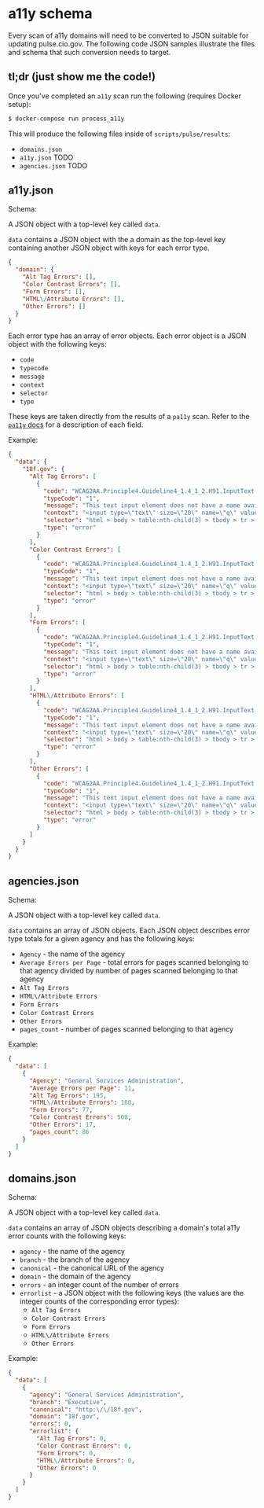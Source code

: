 # a11y schema

Every scan of a11y domains will need to be converted to JSON suitable for updating pulse.cio.gov. The following code JSON samples illustrate the files and schema that such conversion needs to target.

## tl;dr (just show me the code!)

Once you've completed an `a11y` scan run the following (requires Docker setup):

```sh
$ docker-compose run process_a11y
```

This will produce the following files inside of `scripts/pulse/results`:

- `domains.json`
- `a11y.json` TODO
- `agencies.json` TODO

## a11y.json

Schema:

A JSON object with a top-level key called `data`.

`data` contains a JSON object with the a domain as the top-level key containing another JSON object with keys for each error type.

```json
{
  "domain": {
    "Alt Tag Errors": [],
    "Color Contrast Errors": [],
    "Form Errors": [],
    "HTML\/Attribute Errors": [],
    "Other Errors": []
  }
}
```

Each error type has an array of error objects. Each error object is a JSON object with the following keys:

- `code`
- `typecode`
- `message`
- `context`
- `selector`
- `type`

These keys are taken directly from the results of a `pa11y` scan. Refer to the [`pa11y` docs](https://github.com/pa11y/pa11y) for a description of each field.

Example:

```json
{
  "data": {
    "18f.gov": {
      "Alt Tag Errors": [
        {
          "code": "WCAG2AA.Principle4.Guideline4_1.4_1_2.H91.InputText.Name",
          "typeCode": "1",
          "message": "This text input element does not have a name available to an accessibility API. Valid names are: label element, title attribute.",
          "context": "<input type=\"text\" size=\"20\" name=\"q\" value=\"\">",
          "selector": "html > body > table:nth-child(3) > tbody > tr > td > table > tbody > tr > td:nth-child(2) > input:nth-child(1)",
          "type": "error"
        }
      ],
      "Color Contrast Errors": [
        {
          "code": "WCAG2AA.Principle4.Guideline4_1.4_1_2.H91.InputText.Name",
          "typeCode": "1",
          "message": "This text input element does not have a name available to an accessibility API. Valid names are: label element, title attribute.",
          "context": "<input type=\"text\" size=\"20\" name=\"q\" value=\"\">",
          "selector": "html > body > table:nth-child(3) > tbody > tr > td > table > tbody > tr > td:nth-child(2) > input:nth-child(1)",
          "type": "error"
        }
      ],
      "Form Errors": [
        {
          "code": "WCAG2AA.Principle4.Guideline4_1.4_1_2.H91.InputText.Name",
          "typeCode": "1",
          "message": "This text input element does not have a name available to an accessibility API. Valid names are: label element, title attribute.",
          "context": "<input type=\"text\" size=\"20\" name=\"q\" value=\"\">",
          "selector": "html > body > table:nth-child(3) > tbody > tr > td > table > tbody > tr > td:nth-child(2) > input:nth-child(1)",
          "type": "error"
        }
      ],
      "HTML\/Attribute Errors": [
        {
          "code": "WCAG2AA.Principle4.Guideline4_1.4_1_2.H91.InputText.Name",
          "typeCode": "1",
          "message": "This text input element does not have a name available to an accessibility API. Valid names are: label element, title attribute.",
          "context": "<input type=\"text\" size=\"20\" name=\"q\" value=\"\">",
          "selector": "html > body > table:nth-child(3) > tbody > tr > td > table > tbody > tr > td:nth-child(2) > input:nth-child(1)",
          "type": "error"
        }
      ],
      "Other Errors": [
        {
          "code": "WCAG2AA.Principle4.Guideline4_1.4_1_2.H91.InputText.Name",
          "typeCode": "1",
          "message": "This text input element does not have a name available to an accessibility API. Valid names are: label element, title attribute.",
          "context": "<input type=\"text\" size=\"20\" name=\"q\" value=\"\">",
          "selector": "html > body > table:nth-child(3) > tbody > tr > td > table > tbody > tr > td:nth-child(2) > input:nth-child(1)",
          "type": "error"
        }
      ]
    }
  }
}      
```

## agencies.json

Schema:

A JSON object with a top-level key called `data`.

`data` contains an array of JSON objects. Each JSON object describes error type totals for a given agency and has the following keys:

- `Agency` - the name of the agency
- `Average Errors per Page` - total errors for pages scanned belonging to that agency divided by number of pages scanned belonging to that agency
- `Alt Tag Errors`
- `HTML\/Attribute Errors`
- `Form Errors`
- `Color Contrast Errors`
- `Other Errors`
- `pages_count` - number of pages scanned belonging to that agency

Example:

```json
{
  "data": [
    {
      "Agency": "General Services Administration",
      "Average Errors per Page": 11,
      "Alt Tag Errors": 195,
      "HTML\/Attribute Errors": 180,
      "Form Errors": 77,
      "Color Contrast Errors": 508,
      "Other Errors": 17,
      "pages_count": 86
    }
  ]
}
```

## domains.json

Schema:

A JSON object with a top-level key called `data`.

`data` contains an array of JSON objects describing a domain's total a11y error counts with the following keys:

- `agency` - the name of the agency
- `branch` - the branch of the agency
- `canonical` -  the canonical URL of the agency
- `domain` - the domain of the agency
- `errors` - an integer count of the number of errors
- `errorlist` - a JSON object with the following keys (the values are the integer counts of the corresponding error types):
  - `Alt Tag Errors`
  - `Color Contrast Errors`
  - `Form Errors`
  - `HTML\/Attribute Errors`
  - `Other Errors`

Example:

```json
{
  "data": [
    {
      "agency": "General Services Administration",
      "branch": "Executive",
      "canonical": "http:\/\/18f.gov",
      "domain": "18f.gov",
      "errors": 0,
      "errorlist": {
        "Alt Tag Errors": 0,
        "Color Contrast Errors": 0,
        "Form Errors": 0,
        "HTML\/Attribute Errors": 0,
        "Other Errors": 0
      }
    }
  ]
}
```
